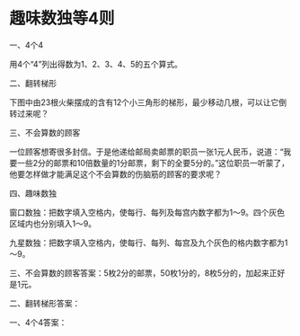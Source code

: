 # 趣味数独等4则

一、4个4

用4个“4”列出得数为1、2、3、4、5的五个算式。

二、翻转梯形

下图中由23根火柴摆成的含有12个小三角形的梯形，最少移动几根，可以让它倒转过来呢？

三、不会算数的顾客

一位顾客想寄很多封信。于是他递给邮局卖邮票的职员一张1元人民币，说道：“我要一些2分的邮票和10倍数量的1分邮票，剩下的全要5分的。”这位职员一听蒙了，他要怎样做才能满足这个不会算数的伤脑筋的顾客的要求呢？

四、趣味数独

窗口数独：把数字填入空格内，使每行、每列及每宫内数字都为1～9。四个灰色区域内也分别填入1～9。

九星数独：把数字填入空格内，使每行、每列、每宫及九个灰色的格内数字都为1～9。

三、不会算数的顾客答案：5枚2分的邮票，50枚1分的，8枚5分的，加起来正好是1元。

二、翻转梯形答案：

一、4个4答案：